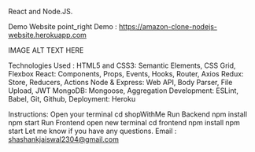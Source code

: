 React and Node.JS.

Demo Website
point_right Demo : https://amazon-clone-nodejs-website.herokuapp.com


IMAGE ALT TEXT HERE

Technologies Used :
HTML5 and CSS3: Semantic Elements, CSS Grid, Flexbox
React: Components, Props, Events, Hooks, Router, Axios
Redux: Store, Reducers, Actions
Node & Express: Web API, Body Parser, File Upload, JWT
MongoDB: Mongoose, Aggregation
Development: ESLint, Babel, Git, Github,
Deployment: Heroku


Instructions:
Open your terminal
cd shopWithMe
Run Backend
npm install
npm start
Run Frontend
open new terminal
cd frontend
npm install
npm start
Let me know if you have any questions. Email : shashankjaiswal2304@gmail.com


